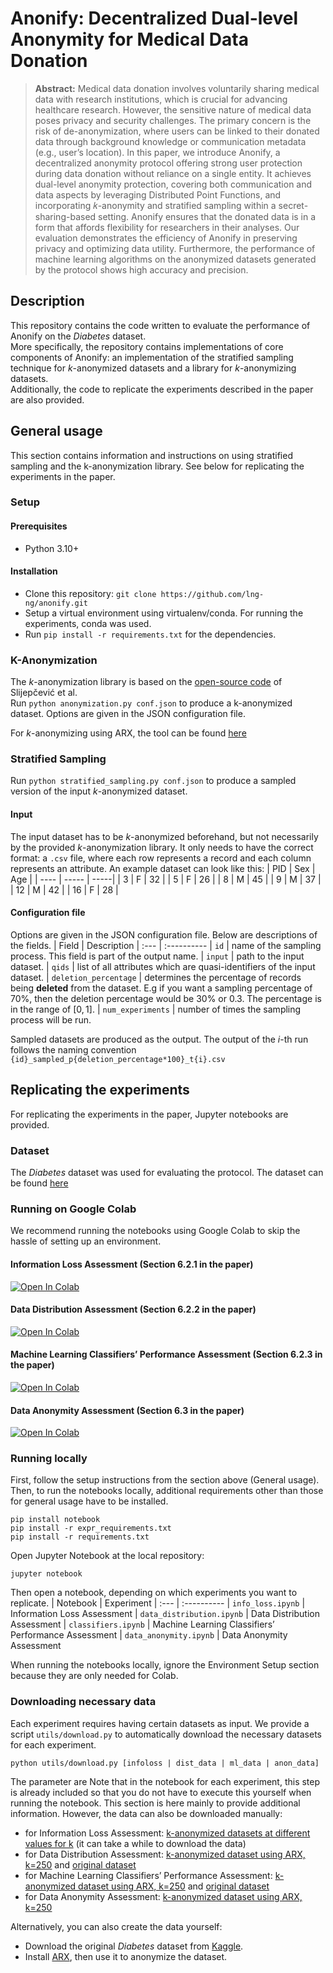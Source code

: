 # Anonify: Decentralized Dual-level Anonymity for Medical Data Donation
>**Abstract:** Medical data donation involves voluntarily sharing medical data with research institutions, which is crucial for advancing healthcare research. However, the sensitive nature of medical data poses privacy and security challenges. The primary concern is the risk of de-anonymization, where users can be linked to their donated data through background knowledge or communication metadata (e.g., user’s location). In this paper, we introduce Anonify, a decentralized anonymity protocol offering strong user protection during data donation without reliance on a single entity. It achieves dual-level anonymity protection, covering both communication and data aspects by leveraging Distributed Point Functions, and incorporating 𝑘-anonymity and stratified sampling within a secret-sharing-based setting. Anonify ensures that the donated data is in a form that affords flexibility for researchers in their analyses. Our evaluation demonstrates the efficiency of Anonify in preserving privacy and optimizing data utility. Furthermore, the performance of machine learning algorithms on the anonymized datasets generated by the protocol shows high accuracy and precision.

## Description
This repository contains the code written to evaluate the performance of Anonify on the _Diabetes_ dataset.  
More specifically, the repository contains implementations of core components of Anonify: an implementation of the stratified sampling technique for $k$-anonymized datasets and a library for $k$-anonymizing datasets.  
Additionally, the code to replicate the experiments described in the paper are also provided.

## General usage
This section contains information and instructions on using stratified sampling and the k-anonymization library. See below for replicating the experiments in the paper.
### Setup
#### Prerequisites
- Python 3.10+
#### Installation
- Clone this repository: ``git clone https://github.com/lng-ng/anonify.git``
- Setup a virtual environment using virtualenv/conda. For running the experiments, conda was used.
- Run ``pip install -r requirements.txt`` for the dependencies.
### K-Anonymization
The $k$-anonymization library is based on the [open-source code](https://github.com/fhstp/k-AnonML) of Slijepčević et al.  
Run ``python anonymization.py conf.json`` to produce a k-anonymized dataset. Options are given in the JSON configuration file.

For $k$-anonymizing using ARX, the tool can be found [here](https://github.com/arx-deidentifier/arx/)
### Stratified Sampling
Run ``python stratified_sampling.py conf.json`` to produce a sampled version of the input $k$-anonymized dataset.
#### Input
The input dataset has to be $k$-anonymized beforehand, but not necessarily by the provided $k$-anonymization library. It only needs to have the correct format: a ``.csv`` file, where each row represents a record and each column represents an attribute. An example dataset can look like this:
| PID | Sex | Age |
| ---- | ----- | -----|
| 3 | F | 32 |
| 5 | F | 26 |
| 8 | M | 45 |
| 9 | M | 37 |
| 12 | M | 42 |
| 16 | F | 28 |

#### Configuration file
Options are given in the JSON configuration file. Below are descriptions of the fields.
| Field | Description
| :--- | :----------
| `id` | name of the sampling process. This field is part of the output name.
| `input` | path to the input dataset.
| `qids` | list of all attributes which are quasi-identifiers of the input dataset.
| `deletion_percentage` | determines the percentage of records being **deleted** from the dataset. E.g if you want a sampling percentage of 70%, then the deletion percentage would be 30% or 0.3. The percentage is in the range of $[0,1]$.
| `num_experiments` | number of times the sampling process will be run.

Sampled datasets are produced as the output. The output of the $i$-th run follows the naming convention ``{id}_sampled_p{deletion_percentage*100}_t{i}.csv``

## Replicating the experiments
For replicating the experiments in the paper, Jupyter notebooks are provided.
### Dataset
The _Diabetes_ dataset was used for evaluating the protocol. The dataset can be found [here](https://www.kaggle.com/datasets/iammustafatz/diabetes-prediction-dataset)

### Running on Google Colab
We recommend running the notebooks using Google Colab to skip the hassle of setting up an environment.
#### Information Loss Assessment (Section 6.2.1 in the paper)
[![Open In Colab](https://colab.research.google.com/assets/colab-badge.svg)](https://colab.research.google.com/github/lng-ng/anonify/blob/main/info_loss.ipynb)
#### Data Distribution Assessment (Section 6.2.2 in the paper)
[![Open In Colab](https://colab.research.google.com/assets/colab-badge.svg)](https://colab.research.google.com/github/lng-ng/anonify/blob/main/data_distribution.ipynb)
#### Machine Learning Classifiers’ Performance Assessment (Section 6.2.3 in the paper)
[![Open In Colab](https://colab.research.google.com/assets/colab-badge.svg)](https://colab.research.google.com/github/lng-ng/anonify/blob/main/classifiers.ipynb)
#### Data Anonymity Assessment (Section 6.3 in the paper)
[![Open In Colab](https://colab.research.google.com/assets/colab-badge.svg)](https://colab.research.google.com/github/lng-ng/anonify/blob/main/data_anonymity.ipynb)

### Running locally
First, follow the setup instructions from the section above (General usage).  
Then, to run the notebooks locally, additional requirements other than those for general usage have to be installed.  
```
pip install notebook
pip install -r expr_requirements.txt
pip install -r requirements.txt
```
Open Jupyter Notebook at the local repository:
```
jupyter notebook
```
Then open a notebook, depending on which experiments you want to replicate.
| Notebook | Experiment
| :--- | :----------
| `info_loss.ipynb` | Information Loss Assessment
| `data_distribution.ipynb` | Data Distribution Assessment
| `classifiers.ipynb` |  Machine Learning Classifiers’ Performance Assessment
| `data_anonymity.ipynb` | Data Anonymity Assessment

When running the notebooks locally, ignore the Environment Setup section because they are only needed for Colab.

### Downloading necessary data
Each experiment requires having certain datasets as input.
We provide a script ``utils/download.py`` to automatically download the necessary datasets for each experiment.
```
python utils/download.py [infoloss | dist_data | ml_data | anon_data]
```
The parameter are 
Note that in the notebook for each experiment, this step is already included so that you do not have to execute this yourself when running the notebook. This section is here mainly to provide additional information. However, the data can also be downloaded manually:
- for Information Loss Assessment: [k-anonymized datasets at different values for k](https://drive.google.com/drive/folders/1G-7anLLgO9bZbg7fL_dAuxHhqf_VK67Y?usp=drive_link) (it can take a while to download the data)
- for Data Distribution Assessment: [k-anonymized dataset using ARX, k=250](https://drive.google.com/file/d/1SRogEdk7E8REmXmt9CwpWyFF2AL_e37b/view?usp=drive_link) and [original dataset](https://drive.google.com/file/d/1Mpsr0XfQ-yAyQzarbfGEnu34Li0zVtOU/view?usp=drive_link)
- for Machine Learning Classifiers’ Performance Assessment: [k-anonymized dataset using ARX, k=250](https://drive.google.com/file/d/1SRogEdk7E8REmXmt9CwpWyFF2AL_e37b/view?usp=drive_link) and [original dataset](https://drive.google.com/file/d/1Mpsr0XfQ-yAyQzarbfGEnu34Li0zVtOU/view?usp=drive_link)
- for Data Anonymity Assessment: [k-anonymized dataset using ARX, k=250](https://drive.google.com/file/d/1SRogEdk7E8REmXmt9CwpWyFF2AL_e37b/view?usp=drive_link)

Alternatively, you can also create the data yourself:
- Download the original _Diabetes_ dataset from [Kaggle](https://www.kaggle.com/datasets/iammustafatz/diabetes-prediction-dataset).
- Install [ARX](https://github.com/arx-deidentifier/arx/), then use it to anonymize the dataset.



